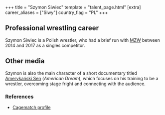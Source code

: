 +++
title = "Szymon Siwiec"
template = "talent_page.html"
[extra]
career_aliases = ["Siwy"]
country_flag = "PL"
+++

## Professional wrestling career

Szymon Siwiec is a Polish wrestler, who had a brief run with [MZW](@/o/mzw.md) between 2014 and 2017 as a singles competitor.

## Other media

Szymon is also the main character of a short documentary titled [Amerykański Sen](@/a/american-dream.md) (_American Dream_), which focuses on his training to be a wrestler, overcoming stage fright and connecting with the audience.

### References

* [Cagematch profile](https://www.cagematch.net/?id=2&nr=24750)
